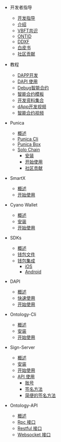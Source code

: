 - 开发者指导
  - [开发指导](docs-cn/DeveloperGuide/developer-guide.md)
  - [介绍](docs-cn/DeveloperGuide/installation.md)
  - [VBFT共识](docs-cn/DeveloperGuide/VBFT-introduction.md)
  - [ONTID](docs-cn/DeveloperGuide/ontid.md)
  - [DDXF](docs-cn/DeveloperGuide/ddxf.md)
  - [白皮书](docs-cn/DeveloperGuide/white-papers.md)
  - [社区贡献](docs-cn/DeveloperGuide/contributions-guide.md)
- 教程
  - [DAPP开发](docs-cn/Tutorials/00-dapp_development.md)  
  - [DAPI 使用](docs-cn/Tutorials/06-dapi-useage.md)  
  - [Debug智能合约](docs-cn/Tutorials/01-debug-a-Smart-Contract.md)
  - [智能合约模板](docs-cn/Tutorials/02-smartcontract-template.md)
  - [开发资料集合](docs-cn/Tutorials/03-docs-collect.md)
  - [dApp开发视频](docs-cn/Tutorials/04-learning-dapp-video.md)
  - [智能合约视频](docs-cn/Tutorials/05-learning-sc-video.md)
- Punica
  - [概述](docs-cn/Punica/punica.md)
  - [Punica Cli](docs-cn/Punica/punica-cli.md)
  - [Punica Box](docs-cn/Punica/punica-box.md)
  - [Solo Chain](docs-cn/Punica/solo-chain/00-overview.md)
      - [安装](docs-cn/Punica/solo-chain/01-installation.md)
      - [开始使用](docs-cn/Punica/solo-chain/02-getting-started.md)
      - [社区贡献](docs-cn/Punica/solo-chain/03-contributing.md)

- SmartX
  - [概述](docs-cn/SmartX/overview.md)
  - [开始使用](docs-cn/SmartX/getting-started.md)

- Cyano Wallet
  - [概述](docs-cn/Cyano/00-overview.md)
  - [安装](docs-cn/Cyano/01-installation.md)
  - [开始使用](docs-cn/Cyano/02-getting-started.md)

- SDKs
  - [概述](docs-cn/SDKs/00-overview.md)
  - [钱包文件](docs-cn/SDKs/01-wallet-file-specification.md)
  - [钱包集成](docs-cn/SDKs/02-wallet-intergration.md)
      - [iOS](docs-cn/SDKs/ontology_wallet_dev_ts_sdk_zh.md)
      - [Android](docs-cn/SDKs/ontology_wallet_dev_android_zh.md)
- DAPI
  - [概述](docs-cn/dApi/00-overview.md)
  - [快速使用](docs-cn/dApi/01-quickstart.md)
  - [开始使用](docs-cn/dApi/02-getting-started.md)

- Ontology-Cli
  - [概述](docs-cn/OntologyCli/overview.md)
  - [安装](docs-cn/OntologyCli/installation.md)
  - [开始使用](docs-cn/OntologyCli/getting-started.md)

- Sign-Server
  - [概述](docs-cn/SignServer/00-overview.md)
  - [安装](docs-cn/SignServer/01-installation.md)
  - [开始使用](docs-cn/SignServer/02-getting-started.md)
  - [API 使用](docs-cn/SignServer/03-api-usage.md)
      - [账号](docs-cn/SignServer/04-api-account-methods.md)
      - [签名方法](docs-cn/SignServer/05-api-signing-methods.md)
      - [简便的签名方法](docs-cn/SignServer/06-api-signing-convinience-methods.md)
      
- Ontology-API
  - [概述](docs-cn/API/00-overview.md)
  - [Rpc 接口](docs-cn/API/01-rpc_api.md)
  - [Restful 接口](docs-cn/API/02-restful_api.md)
  - [Websocket 接口](docs-cn/API/03-websocket_api.md)